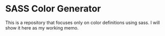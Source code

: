 # SASS Color Generator
This is a repository that focuses only on color definitions using sass.
I will show it here as my working memo.
